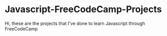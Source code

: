 # Javascript-FreeCodeCamp-Projects

Hi, these are the projects that I've done to learn Javascript through FreeCodeCamp
